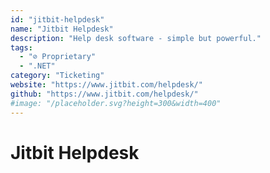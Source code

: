 ```yaml
---
id: "jitbit-helpdesk"
name: "Jitbit Helpdesk"
description: "Help desk software - simple but powerful."
tags:
  - "⊘ Proprietary"
  - ".NET"
category: "Ticketing"
website: "https://www.jitbit.com/helpdesk/"
github: "https://www.jitbit.com/helpdesk/"
#image: "/placeholder.svg?height=300&width=400"
---
```


# Jitbit Helpdesk
